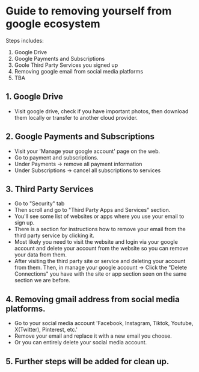 # Guide to removing yourself from google ecosystem

Steps includes:
1. Google Drive
2. Google Payments and Subscriptions
3. Goole Third Party Services you signed up
4. Removing google email from social media platforms
5. TBA

## 1. Google Drive
- Visit google drive, check if you have important photos, then download them locally or transfer to another cloud provider.

## 2. Google Payments and Subscriptions
- Visit your 'Manage your google account' page on the web.
- Go to payment and subscriptions.
- Under Payments -> remove all payment information
- Under Subscriptions -> cancel all subscriptions to services

## 3. Third Party Services
- Go to "Security" tab
- Then scroll and go to "Third Party Apps and Services" section.
- You'll see some list of websites or apps where you use your email to sign up.
- There is a section for instructions how to remove your email from the third party service by clicking it.
- Most likely you need to visit the website and login via your google account and delete your account from the website so you can remove your data from them.
- After visiting the third party site or service and deleting your account from them. Then, in manage your google account -> Click the "Delete Connections" you have with the site or app section seen on the same section we are before.

## 4. Removing gmail address from social media platforms.
- Go to your social media account 'Facebook, Instagram, Tiktok, Youtube, X(Twitter), Pinterest, etc.'
- Remove your email and replace it with a new email you choose.
- Or you can entirely delete your social media account.
  

## 5. Further steps will be added for clean up.
